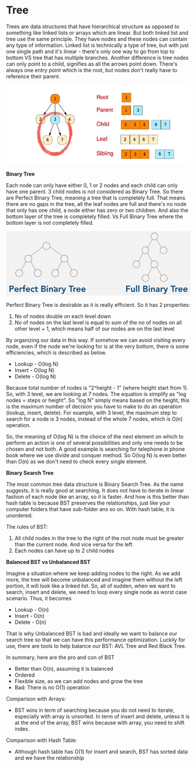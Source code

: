 # Tree

Trees are data structures that have hierarchical structure as opposed to something like linked lists or arrays which are linear. But both linked list and tree use the same principle. They have nodes and these nodes can contain any type of information. Linked list is technically a type of tree, but with just one single path and it's linear - there's only one way to go from top to bottom VS tree that has multiple branches. Another difference is tree nodes can only point to a child, signifies as all the arrows point down. There's always one entry point which is the root, but nodes don't really have to reference their parent.

![](../.gitbook/assets/tree.jpg)

**Binary Tree**

Each node can only have either 0, 1 or 2 nodes and each child can only have one parent. 3 child nodes is not considered as Binary Tree. So there are Perfect Binary Tree, meaning a tree that is completely full. That means there are no gaps in the tree, all the leaf nodes are full and there's no node that only has one child, a node either has zero or two children. And also the bottom layer of the tree is completely filled. Vs Full Binary Tree where the bottom layer is not completely filled.

![](../.gitbook/assets/untitledee.jpg)

Perfect Binary Tree is desirable as it is really efficient. So it has 2 properties:

1. No of nodes double on each level down
2. No of nodes on the last level is equal to sum of the no of nodes on all other level + 1, which means half of our nodes are on the last level

By organizing our data in this way. If somehow we can avoid visiting every node, even if the node we're looking for is at the very bottom, there is some efficiencies, which is described as below.

* Lookup - O\(log N\)
* Insert - O\(log N\)
* Delete - O\(log N\)

Because total number of nodes is "2^height - 1" \(where height start from 1\). So, with 3 level, we are looking at 7 nodes. The equation is simplify as "log nodes = steps or height". So "log N" simply means based on the height, this is the maximum number of decision you have to make to do an operation \(lookup, insert, delete\). For example, with 3 level, the maximum step to search for a node is 3 nodes, instead of the whole 7 nodes, which is O\(n\) operation.

So, the meaning of O\(log N\) is the choice of the next element on which to perform an action is one of several possibilities and only one needs to be chosen and not both. A good example is searching for telephone in phone book where we use divide and conquer method. So O\(log N\) is even better than O\(n\) as we don't need to check every single element.

**Binary Search Tree**

The most common tree data structure is Binary Search Tree. As the name suggests, it is really good at searching. It does not have to iterate in linear fashion of each node like an array, so it is faster. And how is this better than hash table is because BST preserves the relationships, just like your computer folders that have sub-folder ans so on. With hash table, it is unordered.

The rules of BST:

1. All child nodes in the tree to the right of the root node must be greater than the current node. And vice versa for the left
2. Each nodes can have up to 2 child nodes

**Balanced BST vs Unbalanced BST**

Imagine a situation where we keep adding nodes to the right. As we add more, the tree will become unbalanced and imagine them without the left portion, it will look like a linked list. So, all of sudden, when we want to search, insert and delete, we need to loop every single node as worst case scenario. Thus, it becomes

* Lookup - O\(n\)
* Insert - O\(n\)
* Delete - O\(n\)

That is why Unbalanced BST is bad and ideally we want to balance our search tree so that we can have this performance optimization. Luckily for use, there are tools to help balance our BST: AVL Tree and Red Black Tree.

In summary, here are the pro and con of BST

* Better than O\(n\), assuming it is balanced
* Ordered
* Flexible size, as we can add nodes and grow the tree
* Bad: There is no O\(1\) operation

 Comparison with Arrays:

* BST wins in term of searching because you do not need to iterate, especially with array is unsorted. In term of insert and delete, unless it is at the end of the array, BST wins because with array, you need to shift index.

Comparison with Hash Table:

* Although hash table has O\(1\) for insert and search, BST has sorted data and we have the relationship

